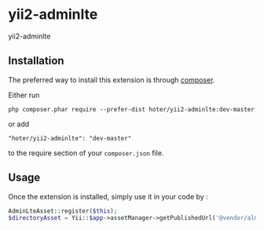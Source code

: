 yii2-adminlte
=============
yii2-adminlte

Installation
------------

The preferred way to install this extension is through [composer](http://getcomposer.org/download/).

Either run

```
php composer.phar require --prefer-dist hoter/yii2-adminlte:dev-master
```

or add

```
"hoter/yii2-adminlte": "dev-master"
```

to the require section of your `composer.json` file.


Usage
-----

Once the extension is installed, simply use it in your code by  :

```php
AdminLteAsset::register($this);
$directoryAsset = Yii::$app->assetManager->getPublishedUrl('@vendor/almasaeed2010/adminlte/dist');